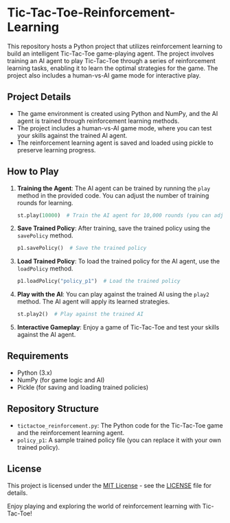 # Tic-Tac-Toe-Reinforcement-Learning
This repository hosts a Python project that utilizes reinforcement learning to build an intelligent Tic-Tac-Toe game-playing agent. The project involves training an AI agent to play Tic-Tac-Toe through a series of reinforcement learning tasks, enabling it to learn the optimal strategies for the game. The project also includes a human-vs-AI game mode for interactive play.

## Project Details

- The game environment is created using Python and NumPy, and the AI agent is trained through reinforcement learning methods.
- The project includes a human-vs-AI game mode, where you can test your skills against the trained AI agent.
- The reinforcement learning agent is saved and loaded using pickle to preserve learning progress.

## How to Play

1. **Training the Agent**: The AI agent can be trained by running the `play` method in the provided code. You can adjust the number of training rounds for learning.
   ```python
   st.play(10000)  # Train the AI agent for 10,000 rounds (you can adjust this number)
   ```

2. **Save Trained Policy**: After training, save the trained policy using the `savePolicy` method.
   ```python
   p1.savePolicy()  # Save the trained policy
   ```

3. **Load Trained Policy**: To load the trained policy for the AI agent, use the `loadPolicy` method.
   ```python
   p1.loadPolicy("policy_p1")  # Load the trained policy
   ```

4. **Play with the AI**: You can play against the trained AI using the `play2` method. The AI agent will apply its learned strategies.
   ```python
   st.play2()  # Play against the trained AI
   ```

5. **Interactive Gameplay**: Enjoy a game of Tic-Tac-Toe and test your skills against the AI agent.

## Requirements

- Python (3.x)
- NumPy (for game logic and AI)
- Pickle (for saving and loading trained policies)

## Repository Structure

- `tictactoe_reinforcement.py`: The Python code for the Tic-Tac-Toe game and the reinforcement learning agent.
- `policy_p1`: A sample trained policy file (you can replace it with your own trained policy).

## License

This project is licensed under the [MIT License](LICENSE) - see the [LICENSE](LICENSE) file for details.

Enjoy playing and exploring the world of reinforcement learning with Tic-Tac-Toe!
